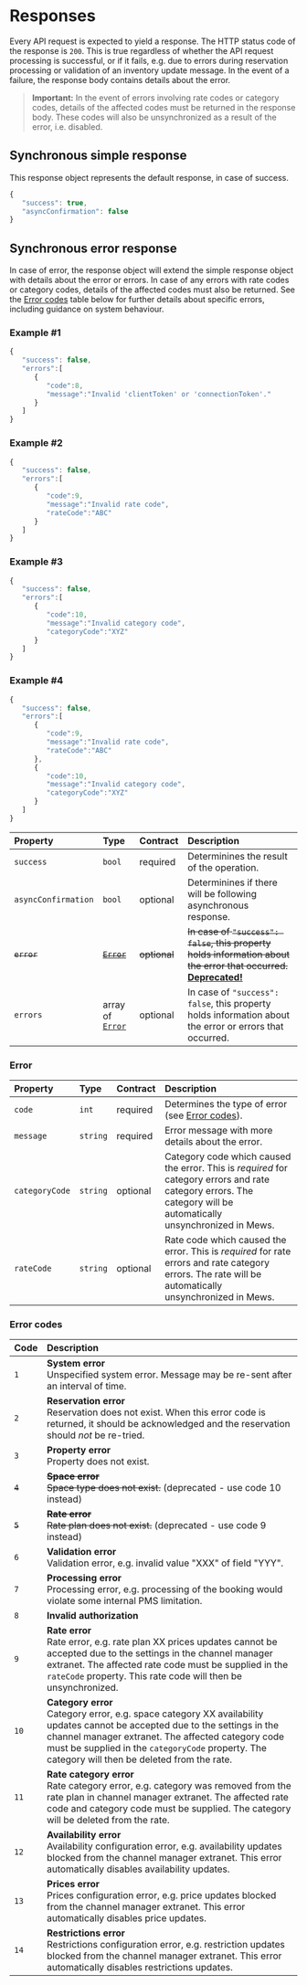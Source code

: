 # Responses

Every API request is expected to yield a response. The HTTP status code of the response is `200`. This is true regardless of whether the API request processing is successful, or if it fails, e.g. due to errors during reservation processing or validation of an inventory update message. In the event of a failure, the response body contains details about the error. 

> **Important:** In the event of errors involving rate codes or category codes, details of the affected codes must be returned in the response body.
> These codes will also be unsynchronized as a result of the error, i.e. disabled.

## Synchronous simple response

This response object represents the default response, in case of success.

```javascript
{
   "success": true,
   "asyncConfirmation": false
}
```

## Synchronous error response

In case of error, the response object will extend the simple response object with details about the error or errors. In case of any errors with rate codes or category codes, details of the affected codes must also be returned. See the [Error codes](#error-codes) table below for further details about specific errors, including guidance on system behaviour.

### Example \#1

```javascript
{
   "success": false,
   "errors":[
      {
         "code":8,
         "message":"Invalid 'clientToken' or 'connectionToken'."
      }
   ]
}
```

### Example \#2

```javascript
{
   "success": false,
   "errors":[
      {
         "code":9,
         "message":"Invalid rate code",
         "rateCode":"ABC"
      }
   ]
}
```

### Example \#3

```javascript
{
   "success": false,
   "errors":[
      {
         "code":10,
         "message":"Invalid category code",
         "categoryCode":"XYZ"
      }
   ]
}
```

### Example \#4

```javascript
{
   "success": false,
   "errors":[
      {
         "code":9,
         "message":"Invalid rate code",
         "rateCode":"ABC"
      },
      {
         "code":10,
         "message":"Invalid category code",
         "categoryCode":"XYZ"
      }
   ]
}
```

| Property | Type | Contract | Description |
| :-- | :-- | :-- | :-- |
| `success` | `bool` | required | Determinines the result of the operation. |
| `asyncConfirmation` | `bool` | optional | Determinines if there will be following asynchronous response. |
| ~~`error`~~ | ~~[`Error`](#error)~~ | ~~optional~~ | ~~In case of `"success": false`, this property holds information about the error that occurred.~~ **[Deprecated!](../deprecations/README.md)** |
| `errors` | array of [`Error`](#error) | optional | In case of `"success": false`, this property holds information about the error or errors that occurred. |

### Error

| Property | Type | Contract | Description |
| :-- | :-- | :-- | :-- |
| `code` | `int` | required | Determines the type of error \(see [Error codes](#error-codes)\). |
| `message` | `string` | required | Error message with more details about the error. |
| `categoryCode` | `string` | optional | Category code which caused the error. This is _required_ for category errors and rate category errors. The category will be automatically unsynchronized in Mews. |
| `rateCode` | `string`  | optional | Rate code which caused the error. This is _required_ for rate errors and rate category errors. The rate will be automatically unsynchronized in Mews. |


### Error codes

| Code | Description |
| :-- | :-- |
| `1` | **System error**<br>Unspecified system error. Message may be re-sent after an interval of time. |
| `2` | **Reservation error**<br>Reservation does not exist. When this error code is returned, it should be acknowledged and the reservation should _not_ be re-tried. |
| `3` | **Property error**<br>Property does not exist. |
| ~~`4`~~ | ~~**Space error**<br>Space type does not exist.~~ (deprecated - use code 10 instead) |
| ~~`5`~~ | ~~**Rate error**<br>Rate plan does not exist.~~ (deprecated - use code 9 instead) |
| `6` | **Validation error**<br>Validation error, e.g. invalid value "XXX" of field "YYY". |
| `7` | **Processing error**<br>Processing error, e.g. processing of the booking would violate some internal PMS limitation. |
| `8` | **Invalid authorization** |
| `9` | **Rate error**<br>Rate error, e.g. rate plan XX prices updates cannot be accepted due to the settings in the channel manager extranet. The affected rate code must be supplied in the `rateCode` property. This rate code will then be unsynchronized. |
| `10` | **Category error**<br>Category error, e.g. space category XX availability updates cannot be accepted due to the settings in the channel manager extranet. The affected category code must be supplied in the `categoryCode` property. The category will then be deleted from the rate. | 
| `11` | **Rate category error**<br>Rate category error, e.g. category was removed from the rate plan in channel manager extranet. The affected rate code and category code must be supplied. The category will be deleted from the rate. |
| `12` | **Availability error**<br>Availability configuration error, e.g. availability updates blocked from the channel manager extranet. This error automatically disables availability updates. |
| `13` | **Prices error**<br>Prices configuration error, e.g. price updates blocked from the channel manager extranet. This error automatically disables price updates. |
| `14` | **Restrictions error**<br>Restrictions configuration error, e.g. restriction updates blocked from the channel manager extranet. This error automatically disables restrictions updates. |